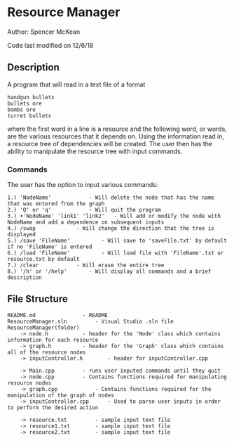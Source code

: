 # Resource Manager

Author: Spencer McKean

Code last modified on 12/6/18 

## Description

A program that will read in a text file of a format

	handgun bullets
	bullets ore
	bombs ore
	turret bullets

where the first word in a line is a resource and the following word, or words, are the various resources that it depends on.
Using the information read in, a resource tree of dependencies will be created. The user then has the ability to manipulate
the resource tree with input commands.

### Commands

The user has the option to input various commands:

	1.) 'NodeName'			  - Will delete the node that has the name that was entered from the graph
	2.) 'Q' or 'q'			  - Will quit the program
	3.) +'NodeName'	'link1' 'link2'	  - Will add or modify the node with NodeName and add a dependence on subsequent inputs
	4.) /swap			  - Will change the direction that the tree is displayed
	5.) /save 'FileName'		  - Will save to 'saveFile.txt' by default if no 'FileName' is entered
	6.) /load 'FileName'		  - Will load file with 'FileName'.txt or resource.txt by default
	7.) /clear			  - Will erase the entire tree
	8.) '/h' or '/help'		  - Will display all commands and a brief description
	
## File Structure
	
	README.md				- README
	ResourceManager.sln			- Visual Studio .sln file
	ResourceManager(folder)
		-> node.h			- header for the 'Node' class which contains information for each resource
		-> graph.h			- header for the 'Graph' class which contains all of the resource nodes
		-> inputController.h		- header for inputController.cpp
		
		-> Main.cpp			- runs user inputed commands until they quit
		-> node.cpp			- Contains functions required for manipulating resource nodes 
		-> graph.cpp			- Contains functions required for the manipulation of the graph of nodes
		-> inputController.cpp		- Used to parse user inputs in order to perform the desired action
		
		-> resource.txt			- sample input text file
		-> resource1.txt		- sample input text file
		-> resource2.txt		- sample input text file
